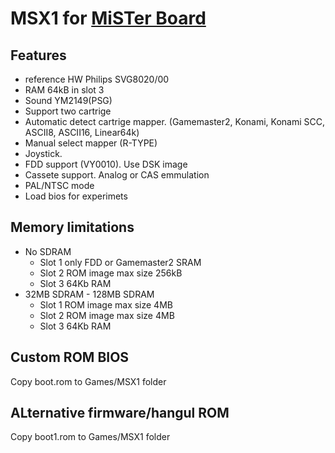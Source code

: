 # MSX1 for [MiSTer Board](https://github.com/MiSTer-devel/Main_MiSTer/wiki)

## Features
- reference HW Philips SVG8020/00
- RAM 64kB in slot 3
- Sound YM2149(PSG)
- Support two cartrige
- Automatic detect cartrige mapper. (Gamemaster2, Konami, Konami SCC, ASCII8, ASCII16, Linear64k) 
- Manual select mapper (R-TYPE)
- Joystick.
- FDD support (VY0010). Use DSK image
- Cassete support. Analog or CAS emmulation
- PAL/NTSC mode
- Load bios for experimets

## Memory limitations
- No SDRAM 
  - Slot 1 only FDD or Gamemaster2 SRAM
  - Slot 2 ROM image max size 256kB
  - Slot 3 64Kb RAM
- 32MB SDRAM - 128MB SDRAM
  - Slot 1 ROM image max size 4MB
  - Slot 2 ROM image max size 4MB
  - Slot 3 64Kb RAM
  
## Custom ROM BIOS
Copy boot.rom to Games/MSX1 folder

## ALternative firmware/hangul ROM
Copy boot1.rom to Games/MSX1 folder
